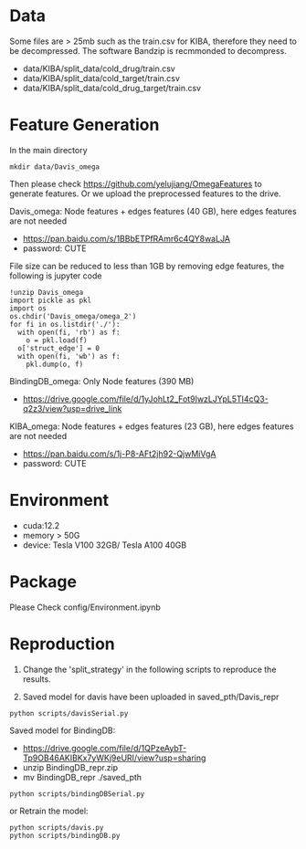 # Data
Some files are > 25mb such as the train.csv for KIBA, therefore they need to be decompressed. 
The software Bandzip is recmmonded to decompress.
- data/KIBA/split_data/cold_drug/train.csv
- data/KIBA/split_data/cold_target/train.csv
- data/KIBA/split_data/cold_drug_target/train.csv


# Feature Generation

In the main directory
```commandline
mkdir data/Davis_omega
```

Then please check https://github.com/yelujiang/OmegaFeatures to generate features.
Or we upload the preprocessed features to the drive. 

Davis_omega: Node features + edges features (40 GB), here edges features are not needed
- https://pan.baidu.com/s/1BBbETPfRAmr6c4QY8waLJA
- password: CUTE

File size can be reduced to less than 1GB by removing edge features, the following is jupyter code
```commandline
!unzip Davis_omega
import pickle as pkl
import os
os.chdir('Davis_omega/omega_2')
for fi in os.listdir('./'):
  with open(fi, 'rb') as f:
    o = pkl.load(f)
  o['struct_edge'] = 0
  with open(fi, 'wb') as f:
    pkl.dump(o, f)
```

BindingDB_omega: Only Node features (390 MB)
- https://drive.google.com/file/d/1yJohLt2_Fot9IwzLJYpL5TI4cQ3-q2z3/view?usp=drive_link

KIBA_omega: Node features + edges features (23 GB), here edges features are not needed
- https://pan.baidu.com/s/1j-P8-AFt2jh92-QjwMiVgA
- password: CUTE

# Environment
- cuda:12.2
- memory > 50G
- device: Tesla V100 32GB/ Tesla A100 40GB

# Package
Please Check config/Environment.ipynb

# Reproduction
1. Change the 'split_strategy' in the following scripts to reproduce the results.

2. Saved model for davis have been uploaded in saved_pth/Davis_repr
```commandline
python scripts/davisSerial.py
```

Saved model for BindingDB:
- https://drive.google.com/file/d/1QPzeAybT-Tp9OB46AKIBKx7yWKj9eURI/view?usp=sharing
- unzip BindingDB_repr.zip
- mv BindingDB_repr ./saved_pth

```commandline
python scripts/bindingDBSerial.py
```

or Retrain the model:
```commandline
python scripts/davis.py
python scripts/bindingDB.py
```
